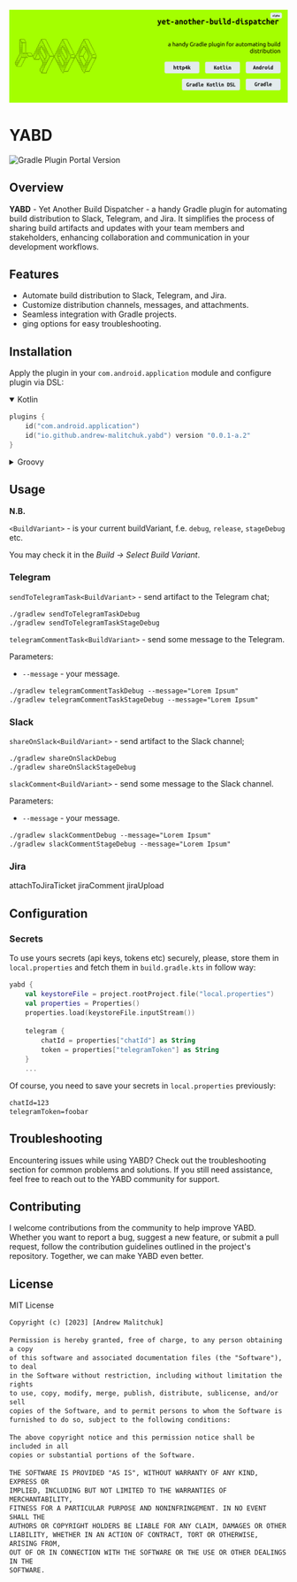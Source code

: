 ![img_logo_big_filled.png](docs%2Fimg%2Fimg_logo_big_filled.png)

# YABD

![Gradle Plugin Portal Version](https://img.shields.io/gradle-plugin-portal/v/io.github.andrew-malitchuk.yabd)

## Overview

__YABD__ - Yet Another Build Dispatcher - a handy Gradle plugin for automating build distribution
to Slack, Telegram, and Jira. It simplifies the process of sharing build artifacts and updates with
your team members and stakeholders, enhancing collaboration and communication in your development
workflows.

## Features

- Automate build distribution to Slack, Telegram, and Jira.
- Customize distribution channels, messages, and attachments.
- Seamless integration with Gradle projects.
- <BuildVariant>ging options for easy troubleshooting.

## Installation

Apply the plugin in your `com.android.application` module and configure plugin via DSL:

<details open><summary>Kotlin</summary>

```kt
plugins {
    id("com.android.application")
    id("io.github.andrew-malitchuk.yabd") version "0.0.1-a.2"
}
```

</details>

<details><summary>Groovy</summary>

```groovy
plugins {
    id 'com.android.application'
    id 'io.github.andrew-malitchuk.yabd' version '0.0.1-a.2'
}
```

</details>

## Usage

__N.B.__ 

`<BuildVariant>` - is your current buildVariant, f.e. `debug`, `release`, `stageDebug` etc.

You may check it in the _Build -> Select Build Variant_.

### Telegram

`sendToTelegramTask<BuildVariant>` - send artifact to the Telegram chat;

```shell
./gradlew sendToTelegramTaskDebug
./gradlew sendToTelegramTaskStageDebug
```

`telegramCommentTask<BuildVariant>` - send some message to the Telegram. 

Parameters:

- `--message` - your message.

```shell
./gradlew telegramCommentTaskDebug --message="Lorem Ipsum"
./gradlew telegramCommentTaskStageDebug --message="Lorem Ipsum"
```

### Slack

`shareOnSlack<BuildVariant>` - send artifact to the Slack channel;

```shell
./gradlew shareOnSlackDebug
./gradlew shareOnSlackStageDebug
```

`slackComment<BuildVariant>`  - send some message to the Slack channel.

Parameters:

- `--message` - your message.

```shell
./gradlew slackCommentDebug --message="Lorem Ipsum"
./gradlew slackCommentStageDebug --message="Lorem Ipsum"
```

### Jira

attachToJiraTicket<BuildVariant> 
jiraComment<BuildVariant> 
jiraUpload<BuildVariant> 

## Configuration


### Secrets 

To use yours secrets (api keys, tokens etc) securely, please, store them in `local.properties` and 
fetch them in `build.gradle.kts` in follow way:

```kotlin
yabd {
    val keystoreFile = project.rootProject.file("local.properties")
    val properties = Properties()
    properties.load(keystoreFile.inputStream())

    telegram {
        chatId = properties["chatId"] as String
        token = properties["telegramToken"] as String
    }
    ...
```

Of course, you need to save your secrets in `local.properties` previously:

```shell
chatId=123
telegramToken=foobar
```

## Troubleshooting

Encountering issues while using YABD? Check out the troubleshooting section for common problems
and solutions. If you still need assistance, feel free to reach out to the YABD community
for support.

## Contributing

I welcome contributions from the community to help improve YABD. Whether you want to report a bug,
suggest a new feature, or submit a pull request, follow the contribution guidelines outlined in the
project's repository. Together, we can make YABD even better.

## License

MIT License

```
Copyright (c) [2023] [Andrew Malitchuk]

Permission is hereby granted, free of charge, to any person obtaining a copy
of this software and associated documentation files (the "Software"), to deal
in the Software without restriction, including without limitation the rights
to use, copy, modify, merge, publish, distribute, sublicense, and/or sell
copies of the Software, and to permit persons to whom the Software is
furnished to do so, subject to the following conditions:

The above copyright notice and this permission notice shall be included in all
copies or substantial portions of the Software.

THE SOFTWARE IS PROVIDED "AS IS", WITHOUT WARRANTY OF ANY KIND, EXPRESS OR
IMPLIED, INCLUDING BUT NOT LIMITED TO THE WARRANTIES OF MERCHANTABILITY,
FITNESS FOR A PARTICULAR PURPOSE AND NONINFRINGEMENT. IN NO EVENT SHALL THE
AUTHORS OR COPYRIGHT HOLDERS BE LIABLE FOR ANY CLAIM, DAMAGES OR OTHER
LIABILITY, WHETHER IN AN ACTION OF CONTRACT, TORT OR OTHERWISE, ARISING FROM,
OUT OF OR IN CONNECTION WITH THE SOFTWARE OR THE USE OR OTHER DEALINGS IN THE
SOFTWARE.
```